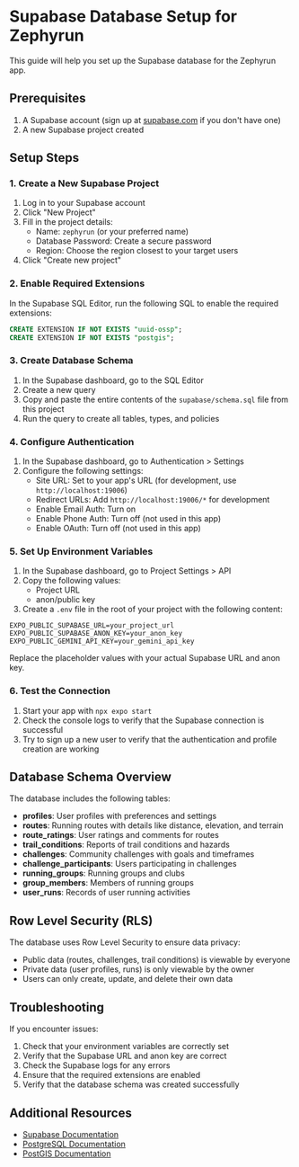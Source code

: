 # Supabase Database Setup for Zephyrun

This guide will help you set up the Supabase database for the Zephyrun app.

## Prerequisites

1. A Supabase account (sign up at [supabase.com](https://supabase.com) if you don't have one)
2. A new Supabase project created

## Setup Steps

### 1. Create a New Supabase Project

1. Log in to your Supabase account
2. Click "New Project"
3. Fill in the project details:
   - Name: `zephyrun` (or your preferred name)
   - Database Password: Create a secure password
   - Region: Choose the region closest to your target users
4. Click "Create new project"

### 2. Enable Required Extensions

In the Supabase SQL Editor, run the following SQL to enable the required extensions:

```sql
CREATE EXTENSION IF NOT EXISTS "uuid-ossp";
CREATE EXTENSION IF NOT EXISTS "postgis";
```

### 3. Create Database Schema

1. In the Supabase dashboard, go to the SQL Editor
2. Create a new query
3. Copy and paste the entire contents of the `supabase/schema.sql` file from this project
4. Run the query to create all tables, types, and policies

### 4. Configure Authentication

1. In the Supabase dashboard, go to Authentication > Settings
2. Configure the following settings:
   - Site URL: Set to your app's URL (for development, use `http://localhost:19006`)
   - Redirect URLs: Add `http://localhost:19006/*` for development
   - Enable Email Auth: Turn on
   - Enable Phone Auth: Turn off (not used in this app)
   - Enable OAuth: Turn off (not used in this app)

### 5. Set Up Environment Variables

1. In the Supabase dashboard, go to Project Settings > API
2. Copy the following values:
   - Project URL
   - anon/public key
3. Create a `.env` file in the root of your project with the following content:

```
EXPO_PUBLIC_SUPABASE_URL=your_project_url
EXPO_PUBLIC_SUPABASE_ANON_KEY=your_anon_key
EXPO_PUBLIC_GEMINI_API_KEY=your_gemini_api_key
```

Replace the placeholder values with your actual Supabase URL and anon key.

### 6. Test the Connection

1. Start your app with `npx expo start`
2. Check the console logs to verify that the Supabase connection is successful
3. Try to sign up a new user to verify that the authentication and profile creation are working

## Database Schema Overview

The database includes the following tables:

- **profiles**: User profiles with preferences and settings
- **routes**: Running routes with details like distance, elevation, and terrain
- **route_ratings**: User ratings and comments for routes
- **trail_conditions**: Reports of trail conditions and hazards
- **challenges**: Community challenges with goals and timeframes
- **challenge_participants**: Users participating in challenges
- **running_groups**: Running groups and clubs
- **group_members**: Members of running groups
- **user_runs**: Records of user running activities

## Row Level Security (RLS)

The database uses Row Level Security to ensure data privacy:

- Public data (routes, challenges, trail conditions) is viewable by everyone
- Private data (user profiles, runs) is only viewable by the owner
- Users can only create, update, and delete their own data

## Troubleshooting

If you encounter issues:

1. Check that your environment variables are correctly set
2. Verify that the Supabase URL and anon key are correct
3. Check the Supabase logs for any errors
4. Ensure that the required extensions are enabled
5. Verify that the database schema was created successfully

## Additional Resources

- [Supabase Documentation](https://supabase.io/docs)
- [PostgreSQL Documentation](https://www.postgresql.org/docs/)
- [PostGIS Documentation](https://postgis.net/docs/) 